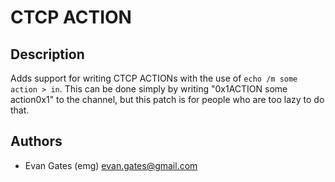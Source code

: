 CTCP ACTION
===========

Description
-----------
Adds support for writing CTCP ACTIONs with the use of `echo /m some action >
in`. This can be done simply by writing "0x1ACTION some action0x1" to the
channel, but this patch is for people who are too lazy to do that.

Authors
-------
* Evan Gates (emg) <evan.gates@gmail.com>
